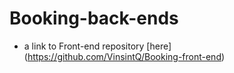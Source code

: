 # Booking-back-ends

- a link to Front-end repository [here] (https://github.com/VinsintQ/Booking-front-end)
